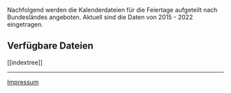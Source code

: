 Nachfolgend werden die Kalenderdateien für die Feiertage aufgeteilt nach Bundesländes angeboten.
Aktuell sind die Daten von 2015 - 2022 eingetragen.
## Verfügbare Dateien
[[indextree]]

---
[Impressum](https://skillkiller.de/#impressum)
